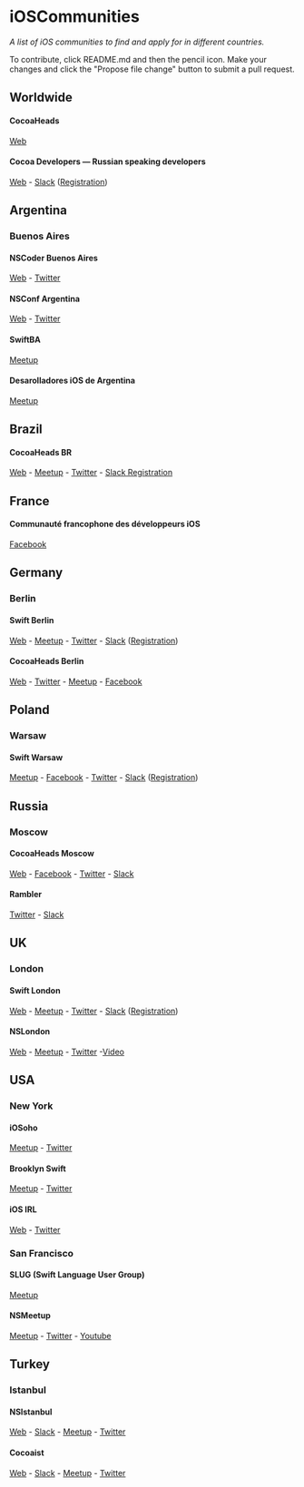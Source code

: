 # iOSCommunities

*A list of iOS communities to find and apply for in different countries.*

To contribute, click README.md and then the pencil icon. Make your changes and click the "Propose file change" button to submit a pull request.

## Worldwide

#### CocoaHeads
[Web](http://cocoaheads.org)

#### Cocoa Developers — Russian speaking developers

[Web](http://cocoadevelopers.club) - [Slack](http://cocoa-developers.slack.com) ([Registration](http://cocoadevelopers.club/chat/))


## Argentina

### Buenos Aires

#### NSCoder Buenos Aires

[Web](http://nscoderba.tumblr.com) - [Twitter](https://twitter.com/nscoderba)

#### NSConf Argentina

[Web](http://nsconfarg.com) - [Twitter](https://twitter.com/nsconfarg)

#### SwiftBA

[Meetup](http://www.meetup.com/SwiftBA/)

#### Desarolladores iOS de Argentina

[Meetup](http://www.meetup.com/Desarrolladores-iOS-de-Argentina/)

## Brazil

#### CocoaHeads BR

[Web](http://www.cocoaheads.com.br/) - [Meetup](https://www.meetup.com/AppsterdamBR/) - [Twitter](https://twitter.com/cocoaheadsbr/) - [Slack Registration](http://iosdevbr.herokuapp.com/)


## France

#### Communauté francophone des développeurs iOS 

[Facebook](https://www.facebook.com/groups/devsios/) 

## Germany

### Berlin

#### Swift Berlin

[Web](http://swift.berlin) - [Meetup](http://www.meetup.com/swift-berlin/) - [Twitter](https://twitter.com/swiftberlin/) - [Slack](https://swiftberlin.slack.com) ([Registration](http://swift-berlin-slackin.herokuapp.com/))

#### CocoaHeads Berlin

[Web](http://cocoaheads-berlin.org) - [Twitter](http://swift-berlin-slackin.herokuapp.com/) - [Meetup](http://www.meetup.com/Cocoaheads-Berlin/) - [Facebook](https://www.facebook.com/groups/cocoaheads.berlin/)


## Poland

### Warsaw

#### Swift Warsaw

[Meetup](http://www.meetup.com/Swift-Warsaw/) - [Facebook](https://www.facebook.com/swiftwarsaw/) - [Twitter](https://twitter.com/swiftwarsaw) - [Slack](https://swift-warsaw.slack.com) ([Registration](https://sw-slack.herokuapp.com))


## Russia

### Moscow

#### CocoaHeads Moscow

[Web](http://www.cocoaheads.ru) - [Facebook](https://www.facebook.com/cocoaheadsmsk) - [Twitter](https://twitter.com/cocoaheadsmsk) - [Slack](http://cocoa-developers.slack.com)


#### Rambler

[Twitter](https://twitter.com/rambler_ios) - [Slack](https://cocoa-developers.slack.com/messages/rambler-ios/)


## UK

### London

#### Swift London

[Web](http://swiftldn.co) - [Meetup](http://www.meetup.com/swiftlondon/) - [Twitter](https://twitter.com/swiftLDN) - [Slack](https://swiftlondon.slack.com) ([Registration](https://swiftlondonslack.herokuapp.com))

#### NSLondon

[Web](http://nslondon.com) - [Meetup](http://www.meetup.com/NSLondon/) - [Twitter](https://twitter.com/NSLondonMeetup/) -[Video](https://vimeopro.com/nslondon/nslondon)


## USA

### New York

#### iOSoho

[Meetup](http://www.meetup.com/iOSoho/) - [Twitter](https://twitter.com/iOSoho/)

#### Brooklyn Swift

[Meetup](http://www.meetup.com/Brooklyn-Swift-Developers/) - [Twitter](https://twitter.com/bklnswift)

#### iOS IRL

[Web](http://iosirl.com) - [Twitter](https://twitter.com/iosirl)

### San Francisco

#### SLUG (Swift Language User Group)

[Meetup](http://www.meetup.com/swift-language/)

#### NSMeetup

[Meetup](http://www.meetup.com/nsmeetup/) - [Twitter](https://twitter.com/nsmeetup) - [Youtube](https://www.youtube.com/channel/UCJ09GpR7MvE5e8DqspL6tNw)

## Turkey

### Istanbul

#### NSIstanbul

[Web](http://nsistanbul.com/) - [Slack](https://nsistanbul.slack.com) - [Meetup](http://www.meetup.com/NSIstanbul-iOS-Meetup/) - [Twitter](https://twitter.com/NS_Istanbul)

#### Cocoaist

[Web](http://cocoaist.org/) - [Slack](https://cocoaist.slack.com) - [Meetup](http://www.meetup.com/cocoaist/) - [Twitter](https://twitter.com/cocoaist)

